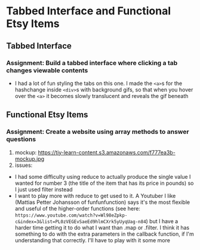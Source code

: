 # Tabbed Interface and Functional Etsy Items

## Tabbed Interface

### Assignment: Build a tabbed interface where clicking a tab changes viewable contents
 - I had a lot of fun styling the tabs on this one. I made the `<a>`s for the hashchange inside `<div>`s with background gifs, so that when you hover over the `<a>` it becomes slowly translucent and reveals the gif beneath

## Functional Etsy Items

### Assignment: Create a website using array methods to answer questions
1. mockup: https://tiy-learn-content.s3.amazonaws.com/f777ea3b-mockup.jpg
2. issues:
  - I had some difficulty using reduce to actually produce the single value I wanted for number 3 (the title of the item that has its price in pounds) so I just used filter instead
  - I want to play more with reduce to get used to it. A Youtuber I like (Mattias Petter Johansson of funfunfunction) says it's the most flexible and useful of the higher-order functions (see here: `https://www.youtube.com/watch?v=Wl98eZpkp-c&index=3&list=PL0zVEGEvSaeEd9hlmCXrk5yUyqUag-n84`) but I have a harder time getting it to do what I want than .map or .filter. I think it has something to do with the extra parameters in the callback function, if I'm understanding that correctly. I'll have to play with it some more
